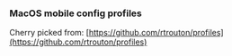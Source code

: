 ### MacOS mobile config profiles

Cherry picked from: [https://github.com/rtrouton/profiles](https://github.com/rtrouton/profiles)
